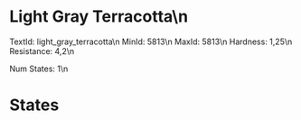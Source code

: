 # Light Gray Terracotta\n
TextId: light_gray_terracotta\n
MinId: 5813\n
MaxId: 5813\n
Hardness: 1,25\n
Resistance: 4,2\n

Num States: 1\n
# States
```

```
